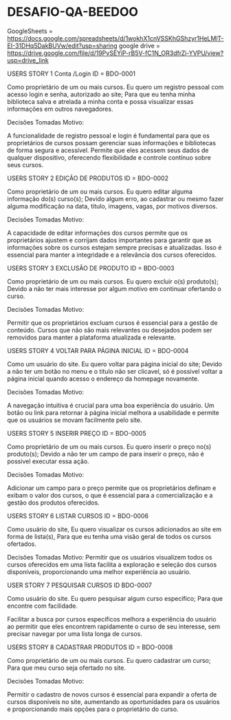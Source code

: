 # DESAFIO-QA-BEEDOO

 GoogleSheets = https://docs.google.com/spreadsheets/d/1wokhX1cnVSSKhGShzyr1HeLMlT-EI-31DHq5DakBUVw/edit?usp=sharing
 google drive = https://drive.google.com/file/d/19PvSEYiP-rB5V-fC1N_OR3dfrZj-YVPU/view?usp=drive_link
 
 
 
 USERS STORY 1  Conta /Login     ID = BDO-0001

 Como proprietário de um ou mais cursos.
 Eu quero um registro pessoal com acesso login e senha, autorizado ao site;
 Para que eu tenha minha biblioteca salva e atrelada a minha conta e possa visualizar essas informações em outros navegadores.

Decisões Tomadas
Motivo:

A funcionalidade de registro pessoal e login é fundamental para que os proprietários de cursos possam gerenciar suas informações e bibliotecas de forma segura e acessível. Permite que eles acessem seus dados de qualquer dispositivo, oferecendo flexibilidade e controle contínuo sobre seus cursos.

USERS STORY 2  EDIÇÃO DE PRODUTOS       ID = BDO-0002

Como proprietário de um ou mais cursos.
Eu quero editar alguma informação do(s) curso(s);
Devido algum erro, ao cadastrar ou mesmo fazer alguma modificação na data, titulo, imagens, vagas, por motivos diversos.

Decisões Tomadas
Motivo:

A capacidade de editar informações dos cursos permite que os proprietários ajustem e corrijam dados importantes para garantir que as informações sobre os cursos estejam sempre precisas e atualizadas. Isso é essencial para manter a integridade e a relevância dos cursos oferecidos.

USERS STORY 3 EXCLUSÃO DE PRODUTO       ID = BDO-0003

Como proprietário de um ou mais cursos.
Eu quero excluir o(s) produto(s);
Devido a não ter mais interesse por algum motivo em continuar ofertando o curso.

Decisões Tomadas
Motivo:

Permitir que os proprietários excluam cursos é essencial para a gestão de conteúdo. Cursos que não são mais relevantes ou desejados podem ser removidos para manter a plataforma atualizada e relevante.

USERS STORY 4    VOLTAR PARA PÁGINA INICIAL       ID = BDO-0004

Como um usuário do site.
Eu quero voltar para página inicial do site;
Devido a não ter um botão no menu e o titulo não ser clicavel, só é possivel voltar a página inicial quando acesso o endereço da homepage novamente.

Decisões Tomadas
Motivo:

A navegação intuitiva é crucial para uma boa experiência do usuário. Um botão ou link para retornar à página inicial melhora a usabilidade e permite que os usuários se movam facilmente pelo site.

USERS STORY 5     INSERIR PREÇO    ID = BDO-0005

Como proprietário de um ou mais cursos.
Eu quero inserir o preço no(s) produto(s);
Devido a não ter um campo de para inserir o preço, não é possivel executar essa ação.

Decisões Tomadas
Motivo:

Adicionar um campo para o preço permite que os proprietários definam e exibam o valor dos cursos, o que é essencial para a comercialização e a gestão dos produtos oferecidos.


USERS STORY 6    LISTAR CURSOS    ID = BDO-0006

Como usuário do site,
Eu quero visualizar os cursos adicionados ao site em forma de lista(s),
Para que eu tenha uma visão geral de todos os cursos ofertados.


Decisões Tomadas
Motivo:
Permitir que os usuários visualizem todos os cursos oferecidos em uma lista facilita a exploração e seleção dos cursos disponíveis, proporcionando uma melhor experiência ao usuário.


USER STORY 7    PESQUISAR CURSOS   ID BDO-0007

Como usuário do site.
Eu quero pesquisar algum curso específico;
Para que encontre com facilidade.

Facilitar a busca por cursos específicos melhora a experiência do usuário ao permitir que eles encontrem rapidamente o curso de seu interesse, sem precisar navegar por uma lista longa de cursos.

USERS STORY 8     CADASTRAR PRODUTOS       ID = BDO-0008

Como proprietário de um ou mais cursos.
Eu quero cadastrar um curso;
Para que meu curso seja ofertado no site.

Decisões Tomadas
Motivo:

Permitir o cadastro de novos cursos é essencial para expandir a oferta de cursos disponíveis no site, aumentando as oportunidades para os usuários e proporcionando mais opções para o proprietário do curso.

